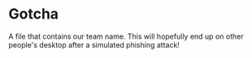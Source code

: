 # Gotcha
A file that contains our team name. This will hopefully end up on other people's desktop after a simulated phishing attack!
